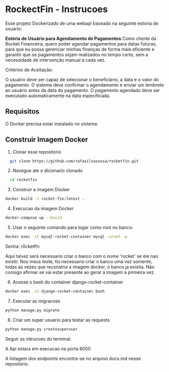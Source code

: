 # RockectFin - Instrucoes

Esse projeto Dockerizado de uma webapi baseado na seguinte estoria de usuario:

**Estória de Usuário para Agendamento de Pagamentos**
Como cliente da Rocket Financeira, quero poder agendar pagamentos para datas futuras, para que eu possa gerenciar minhas finanças de forma mais eficiente e garantir que os pagamentos sejam realizados no tempo certo, sem a necessidade de intervenção manual a cada vez.

Critérios de Aceitação:

O usuário deve ser capaz de selecionar o beneficiário, a data e o valor do pagamento.
O sistema deve confirmar o agendamento e enviar um lembrete ao usuário antes da data do pagamento.
O pagamento agendado deve ser executado automaticamente na data especificada.

## Requisitos
O Docker precisa estar instalado no sistema.

## Construir Imagem Docker
1. Clonar esse repositorio
 ```bash
   git clone https://github.com/rafasilvasousa/rocketfin.git
   ```
2. Navegue ate o dicionario clonado
 ```bash
   cd rocketfin
   ```
3. Construir a imagem Docker
```bash
docker build -t rocket-fin:latest .
```

4. Execucao da imagem Docker
```bash
docker-compose up --build
```

5. Usar o seguinte comando para logar como root no banco:
```bash
docker exec -it mysql-rocket-container mysql -uroot -p
```
Senha: r0cketf!n


Aqui talvez será necessario criar o banco com o nome 'rocket' se ele nao existir.
Nos meus teste, foi necessario criar o banco uma vez somente, todas as vezes que reconstrui a imagem docker, o banco ja exisita. Não consigo afirmar se vai estar presente ao gerar a imagem a primeira vez.



6. Acesse o bash do container django-rocket-container
```bash
docker exec -it django-rocket-container bash
```

7. Executar as migracoes
```bash
python manage.py migrate

```

8. Criar um super usuario para testar as requests
```bash
python manage.py createsuperuser
```
Seguir as intrucoes do terminal.




A Api estara em execucao na porta 8000

A listagem dos endpoints encontra-se no arquivo docs.md nesse repositorio.